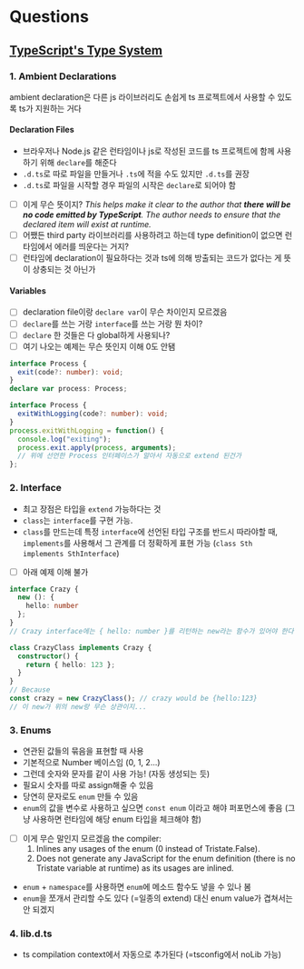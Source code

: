 # Questions

## [TypeScript's Type System](https://basarat.gitbook.io/typescript/type-system)

### 1. Ambient Declarations

ambient declaration은 다른 js 라이브러리도 손쉽게 ts 프로젝트에서 사용할 수 있도록 ts가 지원하는 거다

#### Declaration Files

- 브라우저나 Node.js 같은 런타임이나 js로 작성된 코드를 ts 프로젝트에 함께 사용하기 위해 `declare`를 해준다
- `.d.ts`로 따로 파일을 만들거나 `.ts`에 적을 수도 있지만 `.d.ts`를 권장
- `.d.ts`로 파일을 시작할 경우 파일의 시작은 `declare`로 되어야 함
- [ ] 이게 무슨 뜻이지?
  _This helps make it clear to the author that **there will be no code emitted by TypeScript**. The author needs to ensure that the declared item will exist at runtime._
- [ ] 어쨌든 third party 라이브러리를 사용하려고 하는데 type definition이 없으면 런타임에서 에러를 띄운다는 거지?
- [ ] 런타임에 declaration이 필요하다는 것과 ts에 의해 방출되는 코드가 없다는 게 뜻이 상충되는 것 아닌가

#### Variables

- [ ] declaration file이랑 `declare var`이 무슨 차이인지 모르겠음
- [ ] `declare`를 쓰는 거랑 `interface`를 쓰는 거랑 뭔 차이?
- [ ] `declare` 한 것들은 다 global하게 사용되나?
- [ ] 여기 나오는 예제는 무슨 뜻인지 이해 0도 안됌

```ts
interface Process {
  exit(code?: number): void;
}
declare var process: Process;
```

```ts
interface Process {
  exitWithLogging(code?: number): void;
}
process.exitWithLogging = function() {
  console.log("exiting");
  process.exit.apply(process, arguments);
  // 위에 선언한 Process 인터페이스가 알아서 자동으로 extend 된건가
};
```

### 2. Interface

- 최고 장점은 타입을 `extend` 가능하다는 것
- `class`는 `interface`를 구현 가능.
- `class`를 만드는데 특정 `interface`에 선언된 타입 구조를 반드시 따라야할 때, `implements`를 사용해서 그 관계를 더 정확하게 표현 가능 (`class Sth implements SthInterface`)
- [ ] 아래 예제 이해 불가

```ts
interface Crazy {
  new (): {
    hello: number
  };
}
// Crazy interface에는 { hello: number }를 리턴하는 new라는 함수가 있어야 한다
```

```ts
class CrazyClass implements Crazy {
  constructor() {
    return { hello: 123 };
  }
}
// Because
const crazy = new CrazyClass(); // crazy would be {hello:123}
// 이 new가 위의 new랑 무슨 상관이지...
```

### 3. Enums

- 연관된 값들의 묶음을 표현할 때 사용
- 기본적으로 Number 베이스임 (0, 1, 2...)
- 그런데 숫자와 문자를 같이 사용 가능! (자동 생성되는 듯)
- 필요시 숫자를 따로 assign해줄 수 있음
- 당연히 문자로도 `enum` 만들 수 있음
- `enum`의 값을 변수로 사용하고 싶으면 `const enum` 이라고 해야 퍼포먼스에 좋음 (그냥 사용하면 런타임에 해당 enum 타입을 체크해야 함)
- [ ] 이게 무슨 말인지 모르겠음
  the compiler:
  1. Inlines any usages of the enum (0 instead of Tristate.False).
  2. Does not generate any JavaScript for the enum definition (there is no Tristate variable at runtime) as its usages are inlined.
- `enum` + `namespace`를 사용하면 `enum`에 메소드 함수도 넣을 수 있나 봄
- `enum`을 쪼개서 관리할 수도 있다 (=일종의 extend) 대신 enum value가 겹쳐서는 안 되겠지

### 4. lib.d.ts

- ts compilation context에서 자동으로 추가된다 (=tsconfig에서 noLib 가능)

